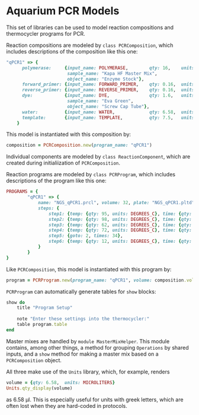 # Aquarium PCR Models

This set of libraries can be used to model reaction compositions and thermocycler programs for PCR. 

Reaction compositions are modeled by `class PCRComposition`, which includes descriptions of the composition like this one:

```ruby
"qPCR1" => {
      polymerase:     {input_name: POLYMERASE,        qty: 16,    units: MICROLITERS,
                       sample_name: "Kapa HF Master Mix", 
                       object_name: "Enzyme Stock"},
      forward_primer: {input_name: FORWARD_PRIMER,    qty: 0.16,  units: MICROLITERS},
      reverse_primer: {input_name: REVERSE_PRIMER,    qty: 0.16,  units: MICROLITERS},
      dye:            {input_name: DYE,               qty: 1.6,   units: MICROLITERS,
                       sample_name: "Eva Green",
                       object_name: "Screw Cap Tube"},
      water:          {input_name: WATER,             qty: 6.58,  units: MICROLITERS},
      template:       {input_name: TEMPLATE,          qty: 7.5,   units: MICROLITERS}
    }
```

This model is instantiated with this composition by:

```ruby
composition = PCRComposition.new(program_name: "qPCR1")
```

Individual components are modeled by `class ReactionComponent`, which are created during initialiization of `PCRComposition`.

Reaction programs are modeled by `class PCRProgram`, which includes descriptions of the program like this one:

```ruby
PROGRAMS = {
        "qPCR1" => {
            name: "NGS_qPCR1.prcl", volume: 32, plate: "NGS_qPCR1.pltd",
            steps: {
                step1: {temp: {qty: 95, units: DEGREES_C}, time: {qty:  3, units: MINUTES}},
                step2: {temp: {qty: 98, units: DEGREES_C}, time: {qty: 15, units: SECONDS}},
                step3: {temp: {qty: 62, units: DEGREES_C}, time: {qty: 30, units: SECONDS}},
                step4: {temp: {qty: 72, units: DEGREES_C}, time: {qty: 30, units: SECONDS}},
                step5: {goto: 2, times: 34},
                step6: {temp: {qty: 12, units: DEGREES_C}, time: {qty: "forever", units: ""}}
            }
        }
}
```

Like `PCRComposition`, this model is instantiated with this program by:

```ruby
program = PCRProgram.new(program_name: "qPCR1", volume: composition.volume)
```

`PCRProgram` can automatically generate tables for `show` blocks:

```ruby
show do
    title "Program Setup"
    
    note "Enter these settings into the thermocycler:"
    table program.table
end
```

Master mixes are handled by `module MasterMixHelper`. This module contains, among other things, a method for grouping `Operations` by shared inputs, and a `show` method for making a master mix based on a `PCRComposition` object.

All three make use of the `Units` library, which, for example, renders

```ruby
volume = {qty: 6.58,  units: MICROLITERS}
Units.qty_display(volume)
```

as 6.58 µl. This is especially useful for units with greek letters, which are often lost when they are hard-coded in protocols.
